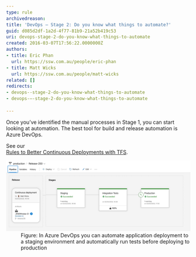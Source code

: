```yaml
---
type: rule
archivedreason: 
title: 'DevOps – Stage 2: Do you know what things to automate?'
guid: d085d2df-1a2d-4f77-81b9-21a52b419c53
uri: devops-stage-2-do-you-know-what-things-to-automate
created: 2016-03-07T17:56:22.0000000Z
authors:
- title: Eric Phan
  url: https://ssw.com.au/people/eric-phan
- title: Matt Wicks
  url: https://ssw.com.au/people/matt-wicks
related: []
redirects:
- devops--stage-2-do-you-know-what-things-to-automate
- devops-–-stage-2-do-you-know-what-things-to-automate

---
```


Once you’ve identified the manual processes in Stage 1, you can start looking at automation. The best tool for build and release automation is Azure DevOps.
<!--endintro-->

See our <br>      [Rules to Better Continuous Deployments with TFS](/rules-to-better-continuous-deployment-with-tfs-2012-and-tfs-2013).
<dl class="image"><dt> 
      <img src="2020-03-23_14-08-39.jpg" alt="2020-03-23_14-08-39.jpg" style="width:808px;"> 
   </dt><dd>Figure: In Azure DevOps you can automate application deployment to a staging environment and automatically run tests before deploying to production<br></dd></dl>
